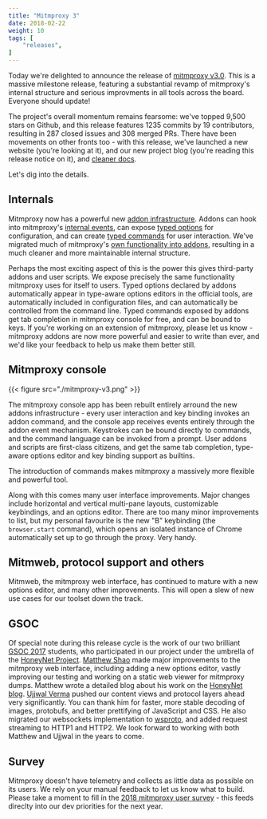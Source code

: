 ```yaml
---
title: "Mitmproxy 3"
date: 2018-02-22
weight: 10
tags: [
    "releases",
]
---
```


Today we're delighted to announce the release of [mitmproxy
v3.0](https://github.com/mitmproxy/mitmproxy/releases/latest). This is a massive
milestone release, featuring a substantial revamp of mitmproxy's internal
structure and serious improvments in all tools across the board. Everyone should
update!

The project's overall momentum remains fearsome: we've topped 9,500 stars on
Github, and this release features 1235 commits by 19 contributors, resulting in
287 closed issues and 308 merged PRs. There have been movements on other fronts
too - with this release, we've launched a new website (you're looking at it),
and our new project blog (you're reading this release notice on it), and
[cleaner docs](/docs/latest).

Let's dig into the details.

## Internals

Mitmproxy now has a powerful new [addon
infrastructure](/docs/latest/addons-overview/). Addons can hook into mitmproxy's
[internal events](/docs/latest/addons-events/), can expose [typed
options](/docs/latest/addons-options) for configuration, and can create [typed
commands](/docs/latest/addons-events/) for user interaction. We've migrated much
of mitmproxy's [own functionality into
addons](https://github.com/mitmproxy/mitmproxy/tree/master/mitmproxy/addons),
resulting in a much cleaner and more maintainable internal structure.

Perhaps the most exciting aspect of this is the power this gives third-party
addons and user scripts. We expose precisely the same functionality mitmproxy
uses for itself to users. Typed options declared by addons automatically appear
in type-aware options editors in the official tools, are automatically included
in configuration files, and can automatically be controlled from the command
line. Typed commands exposed by addons get tab completion in mitmproxy console
for free, and can be bound to keys. If you're working on an extension of
mitmproxy, please let us know - mitmproxy addons are now more powerful and
easier to write than ever, and we'd like your feedback to help us make them
better still.


## Mitmproxy console

{{< figure src="./mitmproxy-v3.png" >}}

The mitmproxy console app has been rebuilt entirely arround the new addons
infrastructure - every user interaction and key binding invokes an addon
command, and the console app receives events entirely through the addon event
mechanism. Keystrokes can be bound directly to commands, and the command
language can be invoked from a prompt. User addons and scripts are first-class
citizens, and get the same tab completion, type-aware options editor and key
binding support as builtins.

The introduction of commands makes mitmproxy a massively more flexible and
powerful tool.

Along with this comes many user interface improvements. Major changes include
horizontal and vertical multi-pane layouts, customizable keybindings, and an
options editor. There are too many minor improvements to list, but my personal
favourite is the new "B" keybinding (the `browser.start` command), which opens
an isolated instance of Chrome automatically set up to go through the proxy.
Very handy.

## Mitmweb, protocol support and others

Mitmweb, the mitmproxy web interface, has continued to mature with a new options
editor, and many other improvements. This will open a slew of new use cases for
our toolset down the track.


## GSOC

Of special note during this release cycle is the work of our two brilliant [GSOC
2017](https://summerofcode.withgoogle.com/) students, who participated in our
project under the umbrella of the [HoneyNet Project](https://www.honeynet.org/).
[Matthew Shao](https://github.com/matthewshao) made major improvements to the
mitmproxy web interface, including adding a new options editor, vastly improving
our testing and working on a static web viewer for mitmproxy dumps. Matthew
wrote a detailed blog about his work on the [HoneyNet
blog](http://honeynet.org/node/1359). [Ujjwal
Verma](https://github.com/ujjwal96) pushed our content views and protocol layers
ahead very significantly. You can thank him for faster, more stable decoding of
images, protobufs, and better prettifying of JavaScript and CSS. He also
migrated our websockets implementation to
[wsproto](https://github.com/python-hyper/wsproto), and added request streaming
to HTTP1 and HTTP2. We look forward to working with both Matthew and Ujjwal in
the years to come.



## Survey

Mitmproxy doesn't have telemetry and collects as little data as possible on its
users. We rely on your manual feedback to let us know what to build. Please take
a moment to fill in the [2018 mitmproxy user
survey](https://goo.gl/forms/Or2mwRtcG5h8yr813) - this feeds direclty into our
dev priorities for the next year.



